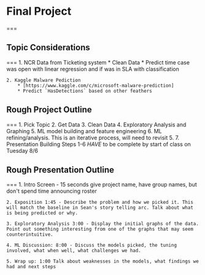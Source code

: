 # Final Project
===
## Topic Considerations
===
    1. NCR Data from Ticketing system
        * Clean Data
        * Predict time case was open with linear regression and if was in SLA with classification

    2. Kaggle Malware Pediction
        * [https://www.kaggle.com/c/microsoft-malware-prediction]
        * Predict `HasDetections` based on other feathers

## Rough Project Outline
===
    1. Pick Topic
    2. Get Data
    3. Clean Data
    4. Exploratory Analysis and Graphing
    5. ML model building and feature engineering
    6. ML refining/analysis. This is an iterative process, will need to revisit 5.
    7. Presentation Building Steps 1-6 _HAVE_ to be complete by start of class on Tuesday 8/6


## Rough Presentation Outline
===
    1. Intro Screen - 15 seconds give project name, have group names, but don't spend time announcing roster

    2. Exposition 1:45 - Describe the problem and how we picked it. This will match the baseline in Sean's story telling arc. Talk about what is being predicted or why.

    3. Exploratory Analysis 3:00 - Display the initial graphs of the data. Point out something interesting from one of the graphs that may seem counterintuitive. 

    4. ML Discussion: 8:00 - Discuss the models picked, the tuning involved, what when well, what challenges we had.

    5. Wrap up: 1:00 Talk about weaknesses in the models, what findings we had and next steps




